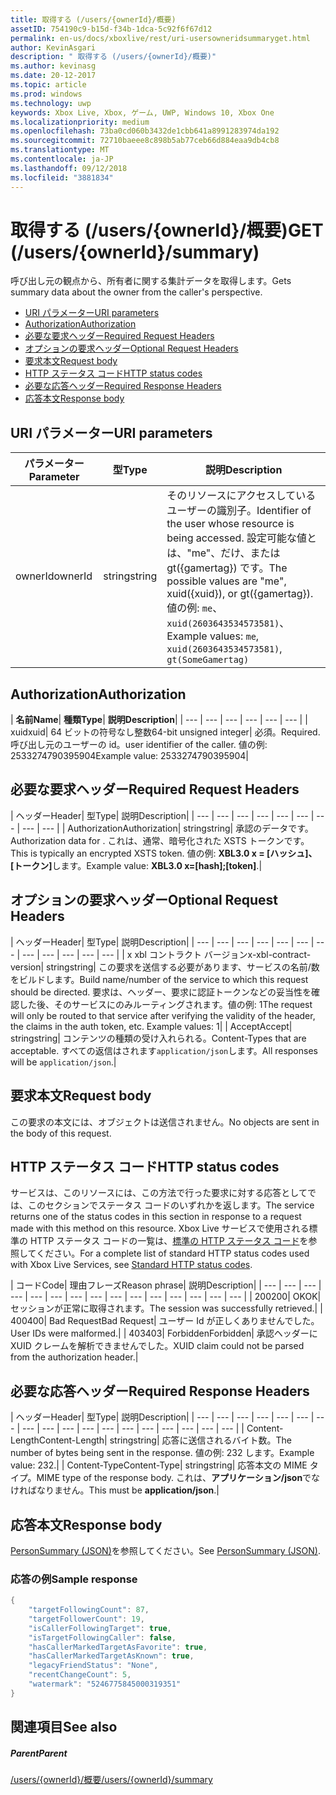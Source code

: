 ```yaml
---
title: 取得する (/users/{ownerId}/概要)
assetID: 754190c9-b15d-f34b-1dca-5c92f6f67d12
permalink: en-us/docs/xboxlive/rest/uri-usersowneridsummaryget.html
author: KevinAsgari
description: " 取得する (/users/{ownerId}/概要)"
ms.author: kevinasg
ms.date: 20-12-2017
ms.topic: article
ms.prod: windows
ms.technology: uwp
keywords: Xbox Live, Xbox, ゲーム, UWP, Windows 10, Xbox One
ms.localizationpriority: medium
ms.openlocfilehash: 73ba0cd060b3432de1cbb641a8991283974da192
ms.sourcegitcommit: 72710baeee8c898b5ab77ceb66d884eaa9db4cb8
ms.translationtype: MT
ms.contentlocale: ja-JP
ms.lasthandoff: 09/12/2018
ms.locfileid: "3881834"
---
```

# <a name="get-usersowneridsummary"></a><span data-ttu-id="ddf29-104">取得する (/users/{ownerId}/概要)</span><span class="sxs-lookup"><span data-stu-id="ddf29-104">GET (/users/{ownerId}/summary)</span></span>
<span data-ttu-id="ddf29-105">呼び出し元の観点から、所有者に関する集計データを取得します。</span><span class="sxs-lookup"><span data-stu-id="ddf29-105">Gets summary data about the owner from the caller's perspective.</span></span>

  * [<span data-ttu-id="ddf29-106">URI パラメーター</span><span class="sxs-lookup"><span data-stu-id="ddf29-106">URI parameters</span></span>](#ID4EQ)
  * [<span data-ttu-id="ddf29-107">Authorization</span><span class="sxs-lookup"><span data-stu-id="ddf29-107">Authorization</span></span>](#ID4E2)
  * [<span data-ttu-id="ddf29-108">必要な要求ヘッダー</span><span class="sxs-lookup"><span data-stu-id="ddf29-108">Required Request Headers</span></span>](#ID4EBC)
  * [<span data-ttu-id="ddf29-109">オプションの要求ヘッダー</span><span class="sxs-lookup"><span data-stu-id="ddf29-109">Optional Request Headers</span></span>](#ID4EHD)
  * [<span data-ttu-id="ddf29-110">要求本文</span><span class="sxs-lookup"><span data-stu-id="ddf29-110">Request body</span></span>](#ID4EXE)
  * [<span data-ttu-id="ddf29-111">HTTP ステータス コード</span><span class="sxs-lookup"><span data-stu-id="ddf29-111">HTTP status codes</span></span>](#ID4ECF)
  * [<span data-ttu-id="ddf29-112">必要な応答ヘッダー</span><span class="sxs-lookup"><span data-stu-id="ddf29-112">Required Response Headers</span></span>](#ID4EZG)
  * [<span data-ttu-id="ddf29-113">応答本文</span><span class="sxs-lookup"><span data-stu-id="ddf29-113">Response body</span></span>](#ID4EGAAC)

<a id="ID4EQ"></a>


## <a name="uri-parameters"></a><span data-ttu-id="ddf29-114">URI パラメーター</span><span class="sxs-lookup"><span data-stu-id="ddf29-114">URI parameters</span></span>

| <span data-ttu-id="ddf29-115">パラメーター</span><span class="sxs-lookup"><span data-stu-id="ddf29-115">Parameter</span></span>| <span data-ttu-id="ddf29-116">型</span><span class="sxs-lookup"><span data-stu-id="ddf29-116">Type</span></span>| <span data-ttu-id="ddf29-117">説明</span><span class="sxs-lookup"><span data-stu-id="ddf29-117">Description</span></span>|
| --- | --- | --- |
| <span data-ttu-id="ddf29-118">ownerId</span><span class="sxs-lookup"><span data-stu-id="ddf29-118">ownerId</span></span>| <span data-ttu-id="ddf29-119">string</span><span class="sxs-lookup"><span data-stu-id="ddf29-119">string</span></span>| <span data-ttu-id="ddf29-120">そのリソースにアクセスしているユーザーの識別子。</span><span class="sxs-lookup"><span data-stu-id="ddf29-120">Identifier of the user whose resource is being accessed.</span></span> <span data-ttu-id="ddf29-121">設定可能な値とは、"me"、だけ、または gt({gamertag}) です。</span><span class="sxs-lookup"><span data-stu-id="ddf29-121">The possible values are "me", xuid({xuid}), or gt({gamertag}).</span></span> <span data-ttu-id="ddf29-122">値の例: <code>me</code>、 <code>xuid(2603643534573581)</code>、</span><span class="sxs-lookup"><span data-stu-id="ddf29-122">Example values: <code>me</code>, <code>xuid(2603643534573581)</code>,</span></span> <code>gt(SomeGamertag)</code>|

<a id="ID4E2"></a>


## <a name="authorization"></a><span data-ttu-id="ddf29-123">Authorization</span><span class="sxs-lookup"><span data-stu-id="ddf29-123">Authorization</span></span>

| <b><span data-ttu-id="ddf29-124">名前</span><span class="sxs-lookup"><span data-stu-id="ddf29-124">Name</span></span></b>| <b><span data-ttu-id="ddf29-125">種類</span><span class="sxs-lookup"><span data-stu-id="ddf29-125">Type</span></span></b>| <b><span data-ttu-id="ddf29-126">説明</span><span class="sxs-lookup"><span data-stu-id="ddf29-126">Description</span></span></b>|
| --- | --- | --- | --- | --- | --- |
| <span data-ttu-id="ddf29-127">xuid</span><span class="sxs-lookup"><span data-stu-id="ddf29-127">xuid</span></span>| <span data-ttu-id="ddf29-128">64 ビットの符号なし整数</span><span class="sxs-lookup"><span data-stu-id="ddf29-128">64-bit unsigned integer</span></span>| <span data-ttu-id="ddf29-129">必須。</span><span class="sxs-lookup"><span data-stu-id="ddf29-129">Required.</span></span> <span data-ttu-id="ddf29-130">呼び出し元のユーザーの id。</span><span class="sxs-lookup"><span data-stu-id="ddf29-130">user identifier of the caller.</span></span> <span data-ttu-id="ddf29-131">値の例: 2533274790395904</span><span class="sxs-lookup"><span data-stu-id="ddf29-131">Example value: 2533274790395904</span></span>|

<a id="ID4EBC"></a>


## <a name="required-request-headers"></a><span data-ttu-id="ddf29-132">必要な要求ヘッダー</span><span class="sxs-lookup"><span data-stu-id="ddf29-132">Required Request Headers</span></span>

| <span data-ttu-id="ddf29-133">ヘッダー</span><span class="sxs-lookup"><span data-stu-id="ddf29-133">Header</span></span>| <span data-ttu-id="ddf29-134">型</span><span class="sxs-lookup"><span data-stu-id="ddf29-134">Type</span></span>| <span data-ttu-id="ddf29-135">説明</span><span class="sxs-lookup"><span data-stu-id="ddf29-135">Description</span></span>|
| --- | --- | --- | --- | --- | --- | --- | --- | --- |
| <span data-ttu-id="ddf29-136">Authorization</span><span class="sxs-lookup"><span data-stu-id="ddf29-136">Authorization</span></span>| <span data-ttu-id="ddf29-137">string</span><span class="sxs-lookup"><span data-stu-id="ddf29-137">string</span></span>| <span data-ttu-id="ddf29-138">承認のデータです。</span><span class="sxs-lookup"><span data-stu-id="ddf29-138">Authorization data for .</span></span> <span data-ttu-id="ddf29-139">これは、通常、暗号化された XSTS トークンです。</span><span class="sxs-lookup"><span data-stu-id="ddf29-139">This is typically an encrypted XSTS token.</span></span> <span data-ttu-id="ddf29-140">値の例: <b>XBL3.0 x = [ハッシュ]、[トークン]</b>します。</span><span class="sxs-lookup"><span data-stu-id="ddf29-140">Example value: <b>XBL3.0 x=[hash];[token]</b>.</span></span>|

<a id="ID4EHD"></a>


## <a name="optional-request-headers"></a><span data-ttu-id="ddf29-141">オプションの要求ヘッダー</span><span class="sxs-lookup"><span data-stu-id="ddf29-141">Optional Request Headers</span></span>

| <span data-ttu-id="ddf29-142">ヘッダー</span><span class="sxs-lookup"><span data-stu-id="ddf29-142">Header</span></span>| <span data-ttu-id="ddf29-143">型</span><span class="sxs-lookup"><span data-stu-id="ddf29-143">Type</span></span>| <span data-ttu-id="ddf29-144">説明</span><span class="sxs-lookup"><span data-stu-id="ddf29-144">Description</span></span>|
| --- | --- | --- | --- | --- | --- | --- | --- | --- | --- | --- | --- |
| <span data-ttu-id="ddf29-145">x xbl コントラクト バージョン</span><span class="sxs-lookup"><span data-stu-id="ddf29-145">x-xbl-contract-version</span></span>| <span data-ttu-id="ddf29-146">string</span><span class="sxs-lookup"><span data-stu-id="ddf29-146">string</span></span>| <span data-ttu-id="ddf29-147">この要求を送信する必要があります、サービスの名前/数をビルドします。</span><span class="sxs-lookup"><span data-stu-id="ddf29-147">Build name/number of the service to which this request should be directed.</span></span> <span data-ttu-id="ddf29-148">要求は、ヘッダー、要求に認証トークンなどの妥当性を確認した後、そのサービスにのみルーティングされます。値の例: 1</span><span class="sxs-lookup"><span data-stu-id="ddf29-148">The request will only be routed to that service after verifying the validity of the header, the claims in the auth token, etc. Example values: 1</span></span>|
| <span data-ttu-id="ddf29-149">Accept</span><span class="sxs-lookup"><span data-stu-id="ddf29-149">Accept</span></span>| <span data-ttu-id="ddf29-150">string</span><span class="sxs-lookup"><span data-stu-id="ddf29-150">string</span></span>| <span data-ttu-id="ddf29-151">コンテンツの種類の受け入れられる。</span><span class="sxs-lookup"><span data-stu-id="ddf29-151">Content-Types that are acceptable.</span></span> <span data-ttu-id="ddf29-152">すべての返信はされます<code>application/json</code>します。</span><span class="sxs-lookup"><span data-stu-id="ddf29-152">All responses will be <code>application/json</code>.</span></span>|

<a id="ID4EXE"></a>


## <a name="request-body"></a><span data-ttu-id="ddf29-153">要求本文</span><span class="sxs-lookup"><span data-stu-id="ddf29-153">Request body</span></span>

<span data-ttu-id="ddf29-154">この要求の本文には、オブジェクトは送信されません。</span><span class="sxs-lookup"><span data-stu-id="ddf29-154">No objects are sent in the body of this request.</span></span>

<a id="ID4ECF"></a>


## <a name="http-status-codes"></a><span data-ttu-id="ddf29-155">HTTP ステータス コード</span><span class="sxs-lookup"><span data-stu-id="ddf29-155">HTTP status codes</span></span>

<span data-ttu-id="ddf29-156">サービスは、このリソースには、この方法で行った要求に対する応答としてでは、このセクションでステータス コードのいずれかを返します。</span><span class="sxs-lookup"><span data-stu-id="ddf29-156">The service returns one of the status codes in this section in response to a request made with this method on this resource.</span></span> <span data-ttu-id="ddf29-157">Xbox Live サービスで使用される標準の HTTP ステータス コードの一覧は、[標準の HTTP ステータス コード](../../additional/httpstatuscodes.md)を参照してください。</span><span class="sxs-lookup"><span data-stu-id="ddf29-157">For a complete list of standard HTTP status codes used with Xbox Live Services, see [Standard HTTP status codes](../../additional/httpstatuscodes.md).</span></span>

| <span data-ttu-id="ddf29-158">コード</span><span class="sxs-lookup"><span data-stu-id="ddf29-158">Code</span></span>| <span data-ttu-id="ddf29-159">理由フレーズ</span><span class="sxs-lookup"><span data-stu-id="ddf29-159">Reason phrase</span></span>| <span data-ttu-id="ddf29-160">説明</span><span class="sxs-lookup"><span data-stu-id="ddf29-160">Description</span></span>|
| --- | --- | --- | --- | --- | --- | --- | --- | --- | --- | --- | --- | --- | --- | --- |
| <span data-ttu-id="ddf29-161">200</span><span class="sxs-lookup"><span data-stu-id="ddf29-161">200</span></span>| <span data-ttu-id="ddf29-162">OK</span><span class="sxs-lookup"><span data-stu-id="ddf29-162">OK</span></span>| <span data-ttu-id="ddf29-163">セッションが正常に取得されます。</span><span class="sxs-lookup"><span data-stu-id="ddf29-163">The session was successfully retrieved.</span></span>|
| <span data-ttu-id="ddf29-164">400</span><span class="sxs-lookup"><span data-stu-id="ddf29-164">400</span></span>| <span data-ttu-id="ddf29-165">Bad Request</span><span class="sxs-lookup"><span data-stu-id="ddf29-165">Bad Request</span></span>| <span data-ttu-id="ddf29-166">ユーザー Id が正しくありませんでした。</span><span class="sxs-lookup"><span data-stu-id="ddf29-166">User IDs were malformed.</span></span>|
| <span data-ttu-id="ddf29-167">403</span><span class="sxs-lookup"><span data-stu-id="ddf29-167">403</span></span>| <span data-ttu-id="ddf29-168">Forbidden</span><span class="sxs-lookup"><span data-stu-id="ddf29-168">Forbidden</span></span>| <span data-ttu-id="ddf29-169">承認ヘッダーに XUID クレームを解析できませんでした。</span><span class="sxs-lookup"><span data-stu-id="ddf29-169">XUID claim could not be parsed from the authorization header.</span></span>|

<a id="ID4EZG"></a>


## <a name="required-response-headers"></a><span data-ttu-id="ddf29-170">必要な応答ヘッダー</span><span class="sxs-lookup"><span data-stu-id="ddf29-170">Required Response Headers</span></span>

| <span data-ttu-id="ddf29-171">ヘッダー</span><span class="sxs-lookup"><span data-stu-id="ddf29-171">Header</span></span>| <span data-ttu-id="ddf29-172">型</span><span class="sxs-lookup"><span data-stu-id="ddf29-172">Type</span></span>| <span data-ttu-id="ddf29-173">説明</span><span class="sxs-lookup"><span data-stu-id="ddf29-173">Description</span></span>|
| --- | --- | --- | --- | --- | --- | --- | --- | --- | --- | --- | --- | --- | --- | --- | --- | --- | --- |
| <span data-ttu-id="ddf29-174">Content-Length</span><span class="sxs-lookup"><span data-stu-id="ddf29-174">Content-Length</span></span>| <span data-ttu-id="ddf29-175">string</span><span class="sxs-lookup"><span data-stu-id="ddf29-175">string</span></span>| <span data-ttu-id="ddf29-176">応答に送信されるバイト数。</span><span class="sxs-lookup"><span data-stu-id="ddf29-176">The number of bytes being sent in the response.</span></span> <span data-ttu-id="ddf29-177">値の例: 232 します。</span><span class="sxs-lookup"><span data-stu-id="ddf29-177">Example value: 232.</span></span>|
| <span data-ttu-id="ddf29-178">Content-Type</span><span class="sxs-lookup"><span data-stu-id="ddf29-178">Content-Type</span></span>| <span data-ttu-id="ddf29-179">string</span><span class="sxs-lookup"><span data-stu-id="ddf29-179">string</span></span>| <span data-ttu-id="ddf29-180">応答本文の MIME タイプ。</span><span class="sxs-lookup"><span data-stu-id="ddf29-180">MIME type of the response body.</span></span> <span data-ttu-id="ddf29-181">これは、<b>アプリケーション/json</b>でなければなりません。</span><span class="sxs-lookup"><span data-stu-id="ddf29-181">This must be <b>application/json</b>.</span></span>|

<a id="ID4EGAAC"></a>


## <a name="response-body"></a><span data-ttu-id="ddf29-182">応答本文</span><span class="sxs-lookup"><span data-stu-id="ddf29-182">Response body</span></span>

<span data-ttu-id="ddf29-183">[PersonSummary (JSON)](../../json/json-personsummary.md)を参照してください。</span><span class="sxs-lookup"><span data-stu-id="ddf29-183">See [PersonSummary (JSON)](../../json/json-personsummary.md).</span></span>

<a id="ID4ESAAC"></a>


### <a name="sample-response"></a><span data-ttu-id="ddf29-184">応答の例</span><span class="sxs-lookup"><span data-stu-id="ddf29-184">Sample response</span></span>


```cpp
{
    "targetFollowingCount": 87,
    "targetFollowerCount": 19,
    "isCallerFollowingTarget": true,
    "isTargetFollowingCaller": false,
    "hasCallerMarkedTargetAsFavorite": true,
    "hasCallerMarkedTargetAsKnown": true,
    "legacyFriendStatus": "None",
    "recentChangeCount": 5,
    "watermark": "5246775845000319351"
}

```


<a id="ID4E3AAC"></a>


## <a name="see-also"></a><span data-ttu-id="ddf29-185">関連項目</span><span class="sxs-lookup"><span data-stu-id="ddf29-185">See also</span></span>

<a id="ID4E5AAC"></a>


##### <a name="parent"></a><span data-ttu-id="ddf29-186">Parent</span><span class="sxs-lookup"><span data-stu-id="ddf29-186">Parent</span></span>

[<span data-ttu-id="ddf29-187">/users/{ownerId}/概要</span><span class="sxs-lookup"><span data-stu-id="ddf29-187">/users/{ownerId}/summary</span></span>](uri-usersowneridsummary.md)
